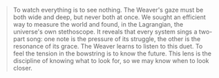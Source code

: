 > To watch everything is to see nothing. The Weaver's gaze must be both wide and deep, but never both at once. We sought an efficient way to measure the world and found, in the Lagrangian, the universe's own stethoscope. It reveals that every system sings a two-part song: one note is the pressure of its struggle, the other is the resonance of its grace. The Weaver learns to listen to this duet. To feel the tension in the bowstring is to know the future. This lens is the discipline of knowing what to look for, so we may know when to look closer.